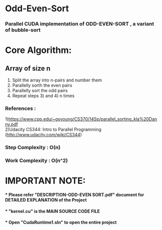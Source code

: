 # Odd-Even-Sort
### Parallel CUDA implementation of ODD-EVEN-SORT , a variant of bubble-sort



# Core Algorithm:
## Array of size n
1. Split the array into n-pairs and number them
2. Parallelly sorth the even pairs 
3. Parallelly sort the odd pairs
4. Repeat steps 3) and 4) n times 

### References :
  1)https://www.cpp.edu/~gsyoung/CS370/14Sp/parallel_sorting_kla%20Danny.pdf    
  2)Udacity CS344: Intro to Parallel Programming (http://www.udacity.com/wiki/CS344)

### Step Complexity : O(n)
### Work Complexity : O(n^2)

# IMPORTANT NOTE:
  #### * Please refer "DESCRIPTION-ODD-EVEN SORT.pdf" document for DETAILED EXPLANATION of the Project
  #### * "kernel.cu" is the MAIN SOURCE CODE FILE
  #### * Open "CudaRuntime1.sln" to open the entire project
